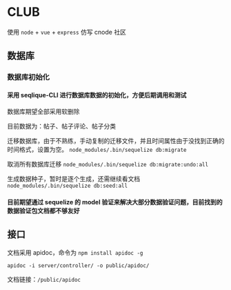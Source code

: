 # CLUB
使用 `node` + `vue` + `express` 仿写 cnode 社区

## 数据库

### 数据库初始化

#### 采用 seqlique-CLI 进行数据库数据的初始化，方便后期调用和测试

数据库期望全部采用软删除

目前数据为：帖子、帖子评论、帖子分类

迁移数据库，由于不熟练，手动复制的迁移文件，并且时间属性由于没找到正确的时间格式，设置为空。
`node_modules/.bin/sequelize db:migrate`

取消所有数据库迁移
`node_modules/.bin/sequelize db:migrate:undo:all`

生成数据种子，暂时是逐个生成，还需继续看文档
`node_modules/.bin/sequelize db:seed:all`

#### 目前期望通过 sequelize 的 model 验证来解决大部分数据验证问题，目前找到的数据验证包文档都不够友好

## 接口

文档采用 apidoc，命令为
`npm install apidoc -g`

 `apidoc -i server/controller/ -o public/apidoc/`

文档链接：`/public/apidoc`
